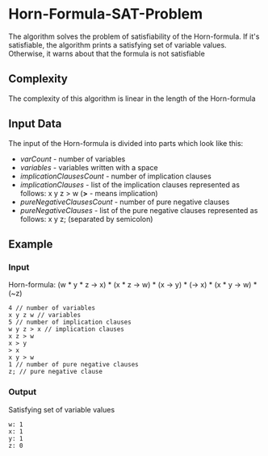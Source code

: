 # Horn-Formula-SAT-Problem
The algorithm solves the problem of satisfiability of the Horn-formula. If it's satisfiable, the algorithm prints a satisfying set of variable values.
Otherwise, it warns about that the formula is not satisfiable

## Complexity
The complexity of this algorithm is linear in the length of the Horn-formula

## Input Data
The input of the Horn-formula is divided into parts which look like this:
* *varCount* - number of variables
* *variables* - variables written with a space
* *implicationClausesCount* - number of implication clauses
* *implicationClauses* - list of the implication clauses represented as follows: x y z > w (**>** - means implication)
* *pureNegativeClausesCount* - number of pure negative clauses
* *pureNegativeClauses* - list of the pure negative clauses represented as follows: x y z; (separated by semicolon)

## Example
### Input
Horn-formula: (w * y * z -> x) * (x * z -> w) * (x -> y) * (-> x) * (x * y -> w) * (~z)
```
4 // number of variables
x y z w // variables
5 // number of implication clauses
w y z > x // implication clauses
x z > w
x > y
> x
x y > w
1 // number of pure negative clauses
z; // pure negative clause

```

### Output
Satisfying set of variable values
```
w: 1
x: 1
y: 1
z: 0
```

